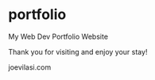 # portfolio
My Web Dev Portfolio Website

Thank you for visiting and enjoy your stay!

joevilasi.com
